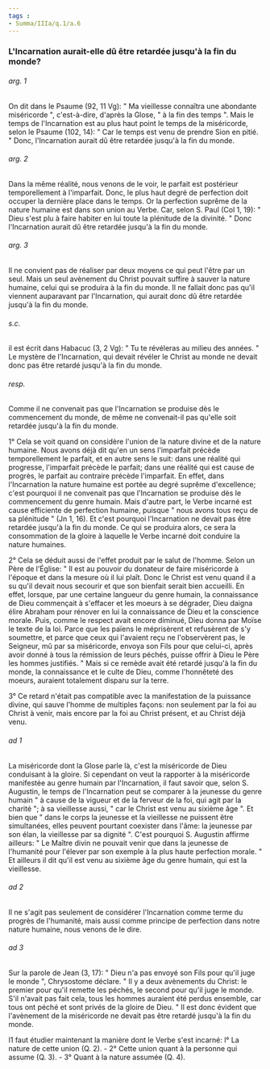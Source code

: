 ```yaml
---
tags : 
- Summa/IIIa/q.1/a.6
---
```


### L'Incarnation aurait-elle dû être retardée jusqu'à la fin du monde?

###### arg. 1
On dit dans le Psaume (92, 11 Vg): " Ma vieillesse connaîtra une abondante miséricorde ", c'est-à-dire, d'après la Glose, " à la fin des temps ". Mais le temps de l'Incarnation est au plus haut point le temps de la miséricorde, selon le Psaume (102, 14): " Car le temps est venu de prendre Sion en pitié. " Donc, l'Incarnation aurait dû être retardée jusqu'à la fin du monde. 

###### arg. 2
Dans la même réalité, nous venons de le voir, le parfait est postérieur temporellement à l'imparfait. Donc, le plus haut degré de perfection doit occuper la dernière place dans le temps. Or la perfection suprême de la nature humaine est dans son union au Verbe. Car, selon S. Paul (Col 1, 19): " Dieu s'est plu à faire habiter en lui toute la plénitude de la divinité. " Donc l'Incarnation aurait dû être retardée jusqu'à la fin du monde. 

###### arg. 3
Il ne convient pas de réaliser par deux moyens ce qui peut l'être par un seul. Mais un seul avènement du Christ pouvait suffire à sauver la nature humaine, celui qui se produira à la fin du monde. Il ne fallait donc pas qu'il viennent auparavant par l'Incarnation, qui aurait donc dû être retardée jusqu'à la fin du monde. 

###### s.c.
il est écrit dans Habacuc (3, 2 Vg): " Tu te révéleras au milieu des années. " Le mystère de l'Incarnation, qui devait révéler le Christ au monde ne devait donc pas être retardé jusqu'à la fin du monde. 

###### resp.
Comme il ne convenait pas que l'Incarnation se produise dès le commencement du monde, de même ne convenait-il pas qu'elle soit retardée jusqu'à la fin du monde. 

1° Cela se voit quand on considère l'union de la nature divine et de la nature humaine. Nous avons déjà dit qu'en un sens l'imparfait précède temporellement le parfait, et en autre sens le suit: dans une réalité qui progresse, l'imparfait précède le parfait; dans une réalité qui est cause de progrès, le parfait au contraire précède l'imparfait. En effet, dans l'Incarnation la nature humaine est portée au degré suprême d'excellence; c'est pourquoi il ne convenait pas que l'Incarnation se produise dès le commencement du genre humain. Mais d'autre part, le Verbe incarné est cause efficiente de perfection humaine, puisque " nous avons tous reçu de sa plénitude " (Jn 1, 16). Et c'est pourquoi l'Incarnation ne devait pas être retardée jusqu'à la fin du monde. Ce qui se produira alors, ce sera la consommation de la gloire à laquelle le Verbe incarné doit conduire la nature humaines. 

2° Cela se déduit aussi de l'effet produit par le salut de l'homme. Selon un Père de l’Église: " Il est au pouvoir du donateur de faire miséricorde à l'époque et dans la mesure où il lui plaît. Donc le Christ est venu quand il a su qu'il devait nous secourir et que son bienfait serait bien accueilli. En effet, lorsque, par une certaine langueur du genre humain, la connaissance de Dieu commençait à s'effacer et les moeurs à se dégrader, Dieu daigna élire Abraham pour rénover en lui la connaissance de Dieu et la conscience morale. Puis, comme le respect avait encore diminué, Dieu donna par Moïse le texte de la loi. Parce que les païens le méprisèrent et refusèrent de s'y soumettre, et parce que ceux qui l'avaient reçu ne l'observèrent pas, le Seigneur, mû par sa miséricorde, envoya son Fils pour que celui-ci, après avoir donné à tous la rémission de leurs péchés, puisse offrir à Dieu le Père les hommes justifiés. " Mais si ce remède avait été retardé jusqu'à la fin du monde, la connaissance et le culte de Dieu, comme l'honnêteté des moeurs, auraient totalement disparu sur la terre. 

3° Ce retard n'était pas compatible avec la manifestation de la puissance divine, qui sauve l'homme de multiples façons: non seulement par la foi au Christ à venir, mais encore par la foi au Christ présent, et au Christ déjà venu. 

###### ad 1
La miséricorde dont la Glose parle là, c'est la miséricorde de Dieu conduisant à la gloire. Si cependant on veut la rapporter à la miséricorde manifestée au genre humain par l'Incarnation, il faut savoir que, selon S. Augustin, le temps de l'Incarnation peut se comparer à la jeunesse du genre humain " à cause de la vigueur et de la ferveur de la foi, qui agit par la charité "; à sa vieillesse aussi, " car le Christ est venu au sixième âge ". Et bien que " dans le corps la jeunesse et la vieillesse ne puissent être simultanées, elles peuvent pourtant coexister dans l'âme: la jeunesse par son élan, la vieillesse par sa dignité ". C'est pourquoi S. Augustin affirme ailleurs: " Le Maître divin ne pouvait venir que dans la jeunesse de l'humanité pour l'élever par son exemple à la plus haute perfection morale. " Et ailleurs il dit qu'il est venu au sixième âge du genre humain, qui est la vieillesse. 

###### ad 2
Il ne s'agit pas seulement de considérer l'Incarnation comme terme du progrès de l'humanité, mais aussi comme principe de perfection dans notre nature humaine, nous venons de le dire. 

###### ad 3
Sur la parole de Jean (3, 17): " Dieu n'a pas envoyé son Fils pour qu'il juge le monde ", Chrysostome déclare. " Il y a deux avènements du Christ: le premier pour qu'il remette les péchés, le second pour qu'il juge le monde. S'il n'avait pas fait cela, tous les hommes auraient été perdus ensemble, car tous ont péché et sont privés de la gloire de Dieu. " Il est donc évident que l'avènement de la miséricorde ne devait pas être retardé jusqu'à la fin du monde. 

I1 faut étudier maintenant la manière dont le Verbe s'est incarné: l° La nature de cette union (Q. 2). - 2° Cette union quant à la personne qui assume (Q. 3). - 3° Quant à la nature assumée (Q. 4). 

